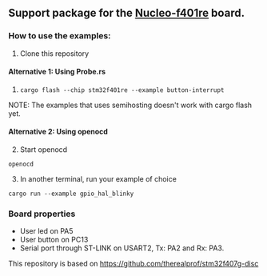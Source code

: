 ## Support package for the [Nucleo-f401re](https://www.st.com/en/evaluation-tools/nucleo-f401re.html) board.

### How to use the examples:

1. Clone this repository

#### Alternative 1: Using Probe.rs

1. ```cargo flash --chip stm32f401re --example button-interrupt```

NOTE: The examples that uses semihosting doesn't work with cargo flash yet.

#### Alternative 2: Using openocd
2. Start openocd

 ```
 openocd
 ```

3. In another terminal, run your example of choice

 ```
 cargo run --example gpio_hal_blinky
 ```

### Board properties

 * User led on PA5
 * User button on PC13
 * Serial port through ST-LINK on USART2, Tx: PA2 and Rx: PA3.

This repository is based on https://github.com/therealprof/stm32f407g-disc
